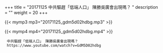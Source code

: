 +++
title = "20171125  中共驅趕「低端人口」 陳勝吳廣會出現嗎？ "
description = ""
weight = 20
+++

{{< mymp3 mp3="20171125_gdm5d02hdbg.mp3" >}}

{{< mymp4 mp4="20171125_gdm5d02hdbg.mp4" >}}

     
     中共驅趕「低端人口」 陳勝吳廣會出現嗎？ 
     https://www.youtube.com/watch?v=GdM5D02hdbg 
